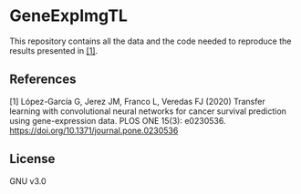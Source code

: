 # GeneExpImgTL

This repository contains all the data and the code needed to reproduce the results presented in [[1]](#1).

## References
<a id="1">[1]</a> 
López-García G, Jerez JM, Franco L, Veredas FJ (2020) Transfer learning with convolutional neural networks for cancer survival prediction using gene-expression data. PLOS ONE 15(3): e0230536. https://doi.org/10.1371/journal.pone.0230536

## License

GNU v3.0
